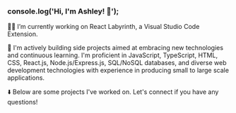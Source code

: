 ### console.log('Hi, I'm Ashley! 👋');

👩‍💻 I’m currently working on React Labyrinth, a Visual Studio Code Extension.

🌱 I'm actively building side projects aimed at embracing new technologies and continuous learning. I'm proficient in JavaScript, TypeScript, HTML, CSS, React.js, Node.js/Express.js, SQL/NoSQL databases, and diverse web development technologies with experience in producing small to large scale applications.

⬇️ Below are some projects I've worked on. Let's connect if you have any questions!
